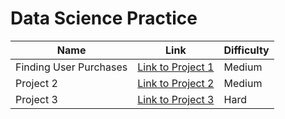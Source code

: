# Data Science Practice
| Name           | Link                       | Difficulty |
|----------------|----------------------------|------------|
| Finding User Purchases      | [Link to Project 1](https://platform.stratascratch.com/coding/10322-finding-user-purchases?code_type=1) | Medium       |
| Project 2      | [Link to Project 2](http://example.com) | Medium     |
| Project 3      | [Link to Project 3](http://example.com) | Hard       |
